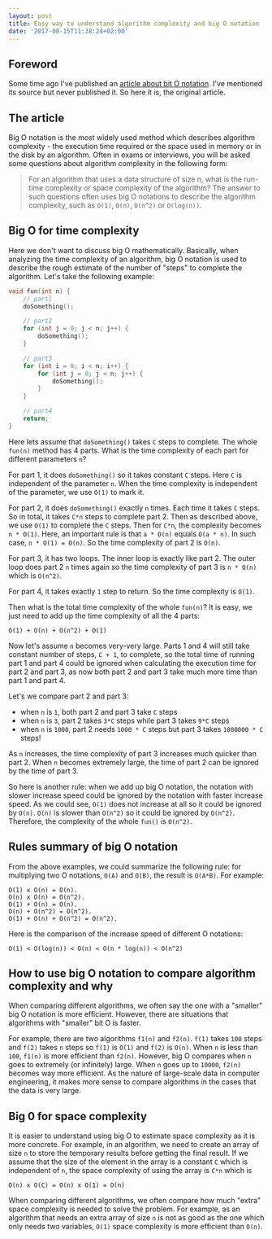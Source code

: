 ```yaml
---
layout: post
title: Easy way to understand algorithm complexity and big O notation
date: '2017-08-15T11:38:24+02:00'
---
```


## Foreword

Some time ago I've published an <a href="{% post_url 2016-08-25-big-o-notation %}">article about bit O notation</a>. I've mentioned its source but never published it. So here it is, the original article.

## The article

Big O notation is the most widely used method which describes algorithm complexity - the execution time required or the space used in memory or in the disk by an algorithm. Often in exams or interviews, you will be asked some questions about algorithm complexity in the following form:

> For an algorithm that uses a data structure of size n, what is the run-time complexity or space complexity of the algorithm? The answer to such questions often uses big O notations to describe the algorithm complexity, such as `O(1)`, `O(n)`, `O(n^2)` or `O(log(n))`.

<!--more-->

## Big O for time complexity

Here we don't want to discuss big O mathematically. Basically, when analyzing the time complexity of an algorithm, big O notation is used to describe the rough estimate of the number of "steps" to complete the algorithm. Let's take the following example:

```c
void fun(int n) {
    // partl
    doSomething();

    // part2
    for (int j = 0; j < n; j++) {
        doSomething();
    }

    // part3
    for (int i = 0; i < n; i++) {
        for (int j = 0; j < n; j++) {
            doSomething();
        }
    }

    // part4
    return;
}
```

Here lets assume that `doSomething()` takes `C` steps to complete. The whole `fun(n)` method has 4 parts. What is the time complexity of each part for different parameters `n`?

For part 1, it does `doSomething()` so it takes constant `C` steps. Here `C` is independent of the parameter `n`. When the time complexity is independent of the parameter, we use `O(1)` to mark it.

For part 2, it does `doSomething()` exactly `n` times. Each time it takes `C` steps. So in total, it takes `C*n` steps to complete part 2. Then as described above, we use `O(1)` to complete the `C` steps. Then for `C*n`, the complexity becomes `n * O(1)`. Here, an important rule is that `a * O(n)` equals `O(a * n)`. In such case, `n * O(1) = O(n)`. So the time complexity of part 2 is `O(n)`.

For part 3, it has two loops. The inner loop is exactly like part 2. The outer loop does part 2 `n` times again so the time complexity of part 3 is `n * O(n)` which is `O(n^2)`.

For part 4, it takes exactly `1` step to return. So the time complexity is `O(1)`.

Then what is the total time complexity of the whole `fun(n)`? It is easy, we just need to add up the time complexity of all the 4 parts:

```
O(1) + O(n) + O(n^2) + O(1)
```

Now let's assume `n` becomes very-very large. Parts 1 and 4 will still take constant number of steps, `C + 1`, to complete, so the total time of running part 1 and part 4 could be ignored when calculating the execution time for part 2 and part 3, as now both part 2 and part 3 take much more time than part 1 and part 4.

Let's we compare part 2 and part 3:

* when `n` is `1`, both part 2 and part 3 take `C` steps
* when `n` is `3`, part 2 takes `3*C` steps while part 3 takes `9*C` steps
* when `n` is `1000`, part 2 needs `1000 * C` steps but part 3 takes `1000000 * C` steps!

As `n` increases, the time complexity of part 3 increases much quicker than part 2. When `n` becomes extremely large, the time of part 2 can be ignored by the time of part 3.

So here is another rule: when we add up big O notation, the notation with slower increase speed could be ignored by the notation with faster increase speed. As we could see, `O(1)` does not increase at all so it could be ignored by `O(n)`. `O(n)` is slower than `O(n^2)` so it could be ignored by `O(n^2)`. Therefore, the complexity of the whole `fun()` is `O(n^2)`.

## Rules summary of big O notation

From the above examples, we could summarize the following rule: for multiplying two O notations, `O(A)` and `O(B)`, the result is `O(A*B)`. For example:

```
O(1) x O(n) = O(n).
O(n) x O(n) = O(n^2).
O(1) + O(n) = O(n).
O(n) + O(n^2) = O(n^2).
O(1) + O(n) + O(n^2) = O(n^2).
```

Here is the comparison of the increase speed of different O notations:

```
O(1) < O(log(n)) < O(n) < O(n * log(n)) < O(n^2)
```

## How to use big O notation to compare algorithm complexity and why

When comparing different algorithms, we often say the one with a "smaller" big O notation is more efficient. However, there are situations that algorithms with "smaller" bit O is faster.

For example, there are two algorithms `f1(n)` and `f2(n)`. `f(1)` takes `100` steps and `f(2)` takes `n` steps so `f(1)` is `O(1)` and `f(2)` is `O(n)`. When `n` is less than `100`, `f1(n)` is more efficient than `f2(n)`. However, big O compares when `n` goes to extremely (or infinitely) large. When `n` goes up to `10000`, `f2(n)` becomes way more efficient. As the nature of large-scale data in computer engineering, it makes more sense to compare algorithms in the cases that the data is very large.

## Big 0 for space complexity

It is easier to understand using big O to estimate space complexity as it is more concrete. For example, in an algorithm, we need to create an array of size `n` to store the temporary results before getting the final result. If we assume that the size of the element in the array is a constant `C` which is independent of `n`, the space complexity of using the array is `C*n` which is

```
O(n) x O(C) = O(n) x O(1) = O(n)
```

When comparing different algorithms, we often compare how much "extra" space complexity is needed to solve the problem. For example, as an algorithm that needs an extra array of size `n` is not as good as the one which only needs two variables, `O(1)` space complexity is more efficient than `O(n)`.
